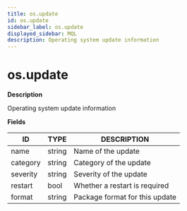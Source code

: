 ```yaml
---
title: os.update
id: os.update
sidebar_label: os.update
displayed_sidebar: MQL
description: Operating system update information
---
```


# os.update

**Description**

Operating system update information

**Fields**

| ID       | TYPE   | DESCRIPTION                    |
| -------- | ------ | ------------------------------ |
| name     | string | Name of the update             |
| category | string | Category of the update         |
| severity | string | Severity of the update         |
| restart  | bool   | Whether a restart is required  |
| format   | string | Package format for this update |
